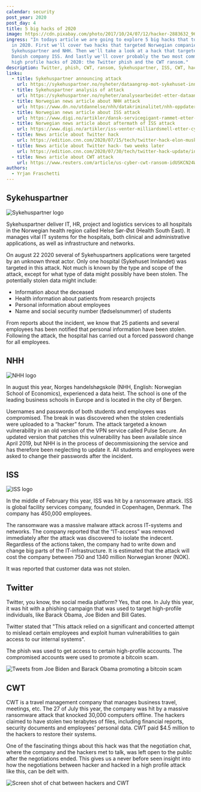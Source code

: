 ```yaml
---
calendar: security
post_year: 2020
post_day: 4
title: 5 big hacks of 2020
image: https://cdn.pixabay.com/photo/2017/10/24/07/12/hacker-2883632_960_720.jpg
ingress: "In todays article we are going to explore 5 big hacks that took place
  in 2020. First we'll cover two hacks that targeted Norwegian companies
  Sykehuspartner and NHH. Then we'll take a look at a hack that targeted the
  Danish company ISS. And lastly we'll cover probably the two most commented and
  high profile hacks of 2020: the Twitter phish and the CWT ransom."
description: Twitter, phish, CWT, ransom, Sykehuspartner, ISS, CWT, hack
links:
  - title: Sykehuspartner announcing attack
    url: https://sykehuspartner.no/nyheter/dataangrep-mot-sykehuset-innlandet-hf
  - title: Sykehuspartner analysis of attack
    url: https://sykehuspartner.no/nyheter/analysearbeidet-etter-dataangrepet-mot-sykehuset-innlandet-er-avsluttet
  - title: Norwegian news article about NHH attack
    url: https://www.dn.no/utdannelse/nhh/datakriminalitet/nhh-oppdaterte-ikke-sikkerhetshull-kjent-siden-april-2019-na-er-handelshoyskolen-rammet-av-internasjonalt-dataangrep/2-1-853329
  - title: Norwegian news article about ISS attack
    url: https://www.digi.no/artikler/dansk-servicegigant-rammet-etter-skadevareangrep/485762
  - title: Norwegian news article about aftermath of ISS attack
    url: https://www.digi.no/artikler/iss-venter-milliardsmell-etter-cyberangrepet-i-februar/488264
  - title: News article about Twitter hack
    url: https://edition.cnn.com/2020/07/15/tech/twitter-hack-elon-musk-bill-gates/index.html
  - title: News article about Twitter hack- two weeks later
    url: https://edition.cnn.com/2020/07/30/tech/twitter-hack-update/index.html
  - title: News article about CWT attack
    url: https://www.reuters.com/article/us-cyber-cwt-ransom-idUSKCN24W25W
authors:
  - Yrjan Fraschetti
---
```

## Sykehuspartner

![Sykehuspartner logo](https://i.ibb.co/hyMVdWh/Skjermbilde-2020-11-20-kl-07-30-21.png "Sykehuspartner")

Sykehuspartner deliver IT, HR, project and logistics services to all hospitals in the Norwegian health region called Helse Sør-Øst (Health South East). It manages vital IT systems for the hospitals, both clinical and administrative applications, as well as infrastructure and networks.

On august 22 2020 several of Sykehuspartners applications were targeted by an unknown threat actor. Only one hospital (Sykehuset Innlandet) was targeted in this attack. Not much is known by the type and scope of the attack, except for what type of data might possibly have been stolen. The potentially stolen data might include:

* Information about the deceased
* Health information about patients from research projects
* Personal information about employees
* Name and social security number (fødselsnummer) of students

From reports about the incident, we know that 25 patients and several employees has been notified that personal information have been stolen. Following the attack, the hospital has carried out a forced password change for all employees.

## NHH

![NHH logo](https://i.ibb.co/KzZ1s9v/Skjermbilde-2020-11-20-kl-07-32-06.png "NHH logo")

In august this year, Norges handelshøgskole (NHH, English: Norwegian School of Economics), experienced a data heist. The school is one of the leading business schools in Europe and is located in the city of Bergen. 

Usernames and passwords of both students and employees was compromised. The break in was discovered when the stolen credentials were uploaded to a “hacker” forum. The attack targeted a known vulnerability in an old version of the VPN service called Pulse Secure. An updated version that patches this vulnerability has been available since April 2019, but NHH is in the process of decommissioning the service and has therefore been neglecting to update it. All students and employees were asked to change their passwords after the incident.

## ISS

![ISS logo](https://i.ibb.co/pJJfN85/Skjermbilde-2020-11-20-kl-07-32-38.png "ISS logo")

In the middle of February this year, ISS was hit by a ransomware attack. ISS is global facility services company, founded in Copenhagen, Denmark. The company has 450,000 employees.

The ransomware was a massive malware attack across IT-systems and networks. The company reported that the “IT-access” was removed immediately after the attack was discovered to isolate the indecent. Regardless of the actions taken, the company had to write down and change big parts of the IT-infrastructure. It is estimated that the attack will cost the company between 750 and 1340 million Norwegian kroner (NOK).

It was reported that customer data was not stolen.

## Twitter

Twitter, you know, the social media platform? Yes, that one. In July this year, it was hit with a phishing campaign that was used to target high-profile individuals, like Barack Obama, Joe Biden and Bill Gates.

Twitter stated that "This attack relied on a significant and concerted attempt to mislead certain employees and exploit human vulnerabilities to gain access to our internal systems".

The phish was used to get access to certain high-profile accounts. The compromised accounts were used to promote a bitcoin scam.

![Tweets from Joe Biden and Barack Obama promoting a bitcoin scam](https://i.ibb.co/sPXDZK7/external-content-duckduckgo-com.png "Biden and Obamas twitter profiles were hacked to promote a bitcoin scam")

## CWT

CWT is a travel management company that manages business travel, meetings, etc. The 27 of July this year, the company was hit by a massive ransomware attack that knocked 30,000 computers offline. The hackers claimed to have stolen two terabytes of files, including financial reports, security documents and employees’ personal data. CWT paid $4.5 million to the hackers to restore their systems. 

One of the fascinating things about this hack was that the negotiation chat, where the company and the hackers met to talk, was left open to the public after the negotiations ended. This gives us a never before seen insight into how the negotiations between hacker and hacked in a high profile attack like this, can be delt with.

![Screen shot of chat between hackers and CWT](https://i.ibb.co/QC7f7MJ/cwt-chat.jpg "Screen shot of the negotiation chat between hackers and CWT")